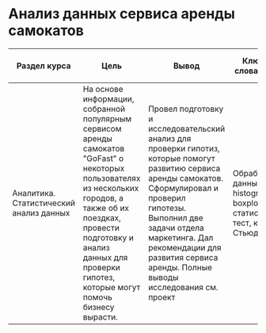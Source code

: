 # Анализ данных сервиса аренды самокатов

Раздел курса| Цель | Вывод |Ключевые слова проекта | Используемые библиотеки |Ключевые слова проекта
------------- |------------------|---------------- | ---------------- | ----------------------- | -----------------------
Аналитика. Статистический анализ данных |На основе информации, собранной популярным сервисом аренды самокатов "GoFast" о некоторых пользователях из нескольких городов, а также об их поездках, провести подготовку и анализ данных для проверки гипотез, которые могут помочь бизнесу вырасти.| Провел подготовку и исследовательский анализ для проверки гипотиз, которые помогут развитию сервиса аренды самокатов. Сформулировал и проверил гипотезы. Выполнил две задачи отдела маркетинга. Дал рекомендации для развития сервиса аренды. Полные выводы исследования см. проект | Обработка данных, histogram, boxplot, статистический тест, критерий Стьюдента | `Pandas`, `Python`, `Numpy`, `Matplotlib`, `Scipy` | аналитик, analyst, аналитик данных, data analyst


